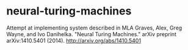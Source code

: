 neural-turing-machines
======================

Attempt at implementing system described in MLA	 Graves, Alex, Greg Wayne, and Ivo Danihelka. "Neural Turing Machines." arXiv preprint arXiv:1410.5401 (2014). http://arxiv.org/abs/1410.5401
